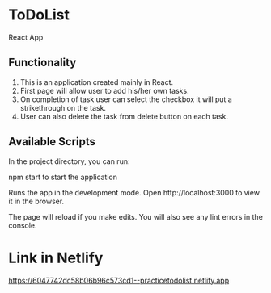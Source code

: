# ToDoList
 React App

## Functionality
1. This is an application created mainly in React.
2. First page will allow user to add his/her own tasks.
3. On completion of task user can select the checkbox it will put a strikethrough on the task.
4. User can also delete the task from delete button on each task. 

## Available Scripts
In the project directory, you can run:

npm start to start the application

Runs the app in the development mode.
Open http://localhost:3000 to view it in the browser.

The page will reload if you make edits.
You will also see any lint errors in the console.

# Link in Netlify

https://6047742dc58b06b96c573cd1--practicetodolist.netlify.app

